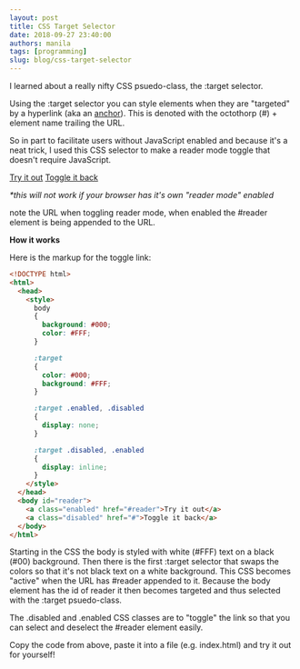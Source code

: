 ```yaml
---
layout: post
title: CSS Target Selector
date: 2018-09-27 23:40:00
authors: manila
tags: [programming]
slug: blog/css-target-selector
---
```


I learned about a really nifty CSS psuedo-class, the :target selector.

Using the :target selector you can style elements when they are "targeted" by a hyperlink (aka an [anchor](https://developer.mozilla.org/en-US/docs/Web/HTML/Element/a)).  This is denoted with the octothorp (#) + element name trailing the URL.

So in part to facilitate users without JavaScript enabled and because it's a neat trick, I used this CSS selector to make a reader mode toggle that doesn't require JavaScript.

<a class="enabled" href="#reader">Try it out</a>
<a class="disabled" href="#">Toggle it back</a> 

*\*this will not work if your browser has it's own "reader mode" enabled*

note the URL when toggling reader mode, when enabled the #reader element is being appended to the URL.

**How it works**

Here is the markup for the toggle link:

```html
<!DOCTYPE html>
<html>
  <head>
    <style>
      body 
      {
        background: #000;
        color: #FFF;
      }  

      :target 
      {
        color: #000;
        background: #FFF;
      }  

      :target .enabled, .disabled 
      {
        display: none;
      }  

      :target .disabled, .enabled
      {
        display: inline;
      }
    </style>
  </head>
  <body id="reader">
    <a class="enabled" href="#reader">Try it out</a>
    <a class="disabled" href="#">Toggle it back</a> 
  </body>
</html>
```

Starting in the CSS the body is styled with white (#FFF) text on a black (#00) background. Then there is the first :target selector that swaps the colors so that it's not black text on a white background.  This CSS becomes "active" when the URL has #reader appended to it. Because the body element has the id of reader it then becomes targeted and thus selected with the :target psuedo-class.

The .disabled and .enabled CSS classes are to "toggle" the link so that you can select and deselect the #reader element easily.

Copy the code from above, paste it into a file (e.g. index.html) and try it out for yourself!
